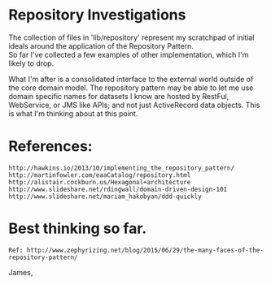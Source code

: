 # Repository Investigations

The collection of files in 'lib/repository' represent my scratchpad of initial ideals around the application of the Repository Pattern.  
So far I've collected a few examples of other implementation, which I'm likely to drop.  

What I'm after is a consolidated interface to the external world outside of the core domain model.  The repository pattern may be able to let me use
domain specific names for datasets I know are hosted by RestFul, WebService, or JMS like APIs; and not just ActiveRecord data objects.  This
is what I'm thinking about at this point.


# References: 
    http://hawkins.io/2013/10/implementing_the_repository_pattern/
    http://martinfowler.com/eaaCatalog/repository.html
    http://alistair.cockburn.us/Hexagonal+architecture
    http://www.slideshare.net/rdingwall/domain-driven-design-101
    http://www.slideshare.net/mariam_hakobyan/ddd-quickly

# Best thinking so far.
    Ref: http://www.zephyrizing.net/blog/2015/06/29/the-many-faces-of-the-repository-pattern/
  


James,

